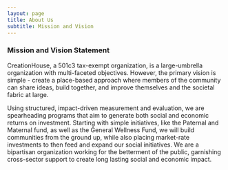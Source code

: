 ```yaml
---
layout: page
title: About Us
subtitle: Mission and Vision
---
```

### Mission and Vision Statement 

CreationHouse, a 501c3 tax-exempt organization, is a large-umbrella organization with multi-faceted objectives. However, the primary vision is simple - create a place-based approach where members of the community can share ideas, build together, and improve themselves and the societal fabric at large. 

Using structured, impact-driven measurement and evaluation, we are spearheading programs that aim to generate both social and economic returns on investment. Starting with simple initiatives, like the Paternal and Maternal fund, as well as the General Wellness Fund, we will build communities from the ground up, while also placing market-rate investments to then feed and expand our social initiatives. We are a bipartisan organization working for the betterment of the public, garnishing cross-sector support to create long lasting social and economic impact. 
